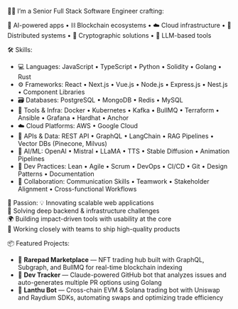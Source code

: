 👨‍💻 I’m a Senior Full Stack Software Engineer crafting:

🤖 AI-powered apps • ⛓️ Blockchain ecosystems • ☁️ Cloud infrastructure • 🔗 Distributed systems • 🔐 Cryptographic solutions • 🧠 LLM-based tools  

🛠️ Skills:
- 💻 Languages: JavaScript • TypeScript • Python • Solidity • Golang • Rust  
- ⚙️ Frameworks: React • Next.js • Vue.js • Node.js • Express.js • Nest.js • Component Libraries  
- 🗃️ Databases: PostgreSQL • MongoDB • Redis • MySQL  
- 🧰 Tools & Infra: Docker • Kubernetes • Kafka • BullMQ • Terraform • Ansible • Grafana • Hardhat • Anchor  
- ☁️ Cloud Platforms: AWS • Google Cloud  
- 🔌 APIs & Data: REST API • GraphQL • LangChain • RAG Pipelines • Vector DBs (Pinecone, Milvus)  
- 🧠 AI/ML: OpenAI • Mistral • LLaMA • TTS • Stable Diffusion • Animation Pipelines  
- 🧪 Dev Practices: Lean • Agile • Scrum • DevOps • CI/CD • Git • Design Patterns • Documentation  
- 🤝 Collaboration: Communication Skills • Teamwork • Stakeholder Alignment • Cross-functional Workflows  

🚀 Passion:
💡 Innovating scalable web applications  
🧩 Solving deep backend & infrastructure challenges  
🌍 Building impact-driven tools with usability at the core  
👥 Working closely with teams to ship high-quality products  

📦 Featured Projects:
- 🧰 **Rarepad Marketplace** — NFT trading hub built with GraphQL, Subgraph, and BullMQ for real-time blockchain indexing  
- 🤖 **Dev Tracker** — Claude-powered GitHub bot that analyzes issues and auto-generates multiple PR options using Golang  
- 🔁 **Lanthu Bot** — Cross-chain EVM & Solana trading bot with Uniswap and Raydium SDKs, automating swaps and optimizing trade efficiency  
